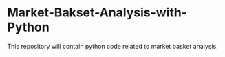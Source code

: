 # Market-Bakset-Analysis-with-Python
This repository will contain python code related to market basket analysis.
